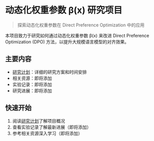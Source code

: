 # 动态化权重参数 β(x) 研究项目

> 探索动态化权重参数在 Direct Preference Optimization 中的应用

本项目致力于研究如何通过动态化权重参数 β(x) 来改进 Direct Preference Optimization (DPO) 方法，以提升大规模语言模型的对齐效果。

## 主要内容

- [研究计划](research_plan.md)：详细的研究方案和时间安排
- 相关资源：即将添加
- 实验记录：即将添加
- 研究进展：即将添加

## 快速开始

1. 阅读[研究计划](research_plan.md)了解项目概况
2. 查看实验记录了解最新进展（即将添加）
3. 参考相关资源深入学习（即将添加）